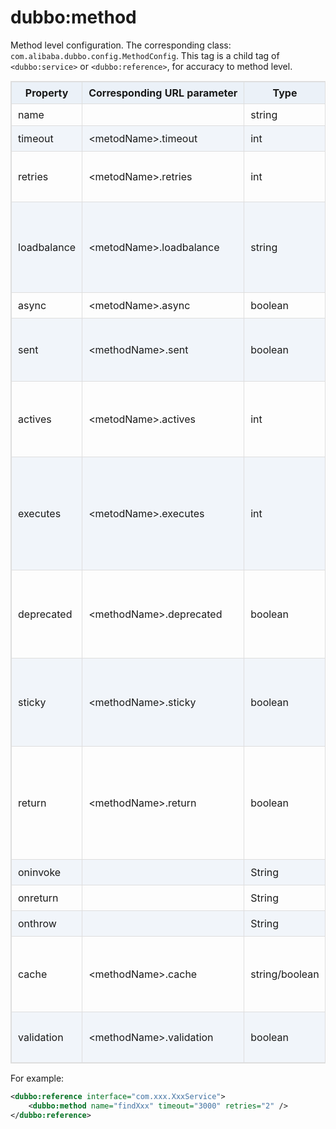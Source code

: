 <style>
table {
  width: 100%;
  max-width: 65em;
  border: 1px solid #dedede;
  margin: 15px auto;
  border-collapse: collapse;
  empty-cells: show;
}
table th,
table td {
  height: 35px;
  border: 1px solid #dedede;
  padding: 0 10px;
}
table th {
  font-weight: bold;
  text-align: center !important;
  background: rgba(158,188,226,0.2);
  white-space: nowrap;
}
table tbody tr:nth-child(2n) {
  background: rgba(158,188,226,0.12);
}
table td:nth-child(1) {
  white-space: nowrap;
}
table tr:hover {
  background: #efefef;
}
.table-area {
  overflow: auto;
}
</style>

<script type="text/javascript">
[].slice.call(document.querySelectorAll('table')).forEach(function(el){
    var wrapper = document.createElement('div');
    wrapper.className = 'table-area';
    el.parentNode.insertBefore(wrapper, el);
    el.parentNode.removeChild(el);
    wrapper.appendChild(el);
})
</script>
# dubbo:method

Method level configuration. The corresponding class: `com.alibaba.dubbo.config.MethodConfig`. This tag is a child tag of `<dubbo:service>` or `<dubbo:reference>`, for accuracy to method level.

| Property | Corresponding URL parameter | Type | Requisite | Default | Effect | Description | Compatibility |
| --- | --- | ---- | --- | --- | --- | --- | --- |
| name | | string | <b>Y</b> | | identifier | Method name | above 1.0.8 |
| timeout | &lt;metodName&gt;.timeout | int | N | &lt;dubbo:reference&gt; timeout | performance optimization | Method call timeout(ms)| above 1.0.8 |
| retries | &lt;metodName&gt;.retries | int | N | &lt;dubbo:reference&gt; retries | performance optimization | Invoking retry times, exclude the first invoking. Set 0 to disable it| above 2.0.0 |
| loadbalance | &lt;metodName&gt;.loadbalance | string | N | &lt;dubbo:reference&gt; loadbalance | performance optimization | Load balancing strategy. Choices：random, roundrobin(polling), leastactive(invoking least active service) | above 2.0.0 |
| async | &lt;metodName&gt;.async | boolean | N |&lt;dubbo:reference&gt; async | performance optimization | Whether invoke asynchronously | above 1.0.9 |
| sent | &lt;methodName&gt;.sent | boolean | N | true | performance optimization | Generally used when async is true, and If true, indicate that the network has sent out data | above 2.0.6 |
| actives | &lt;metodName&gt;.actives | int | N | 0 | performance optimization | The max concurrency of per service method for each corresponding consumer | above 2.0.5 |
| executes | &lt;metodName&gt;.executes | int | N | 0 | performance optimization | The maximum number of threads of per service method is limited&#45; &#45;. Only take effect when &lt;dubbo:method&gt; is &lt;dubbo:service&gt; child tag | above 2.0.5 |
| deprecated | &lt;methodName&gt;.deprecated | boolean | N | false | service governance | Whether is deprecated method. Only take effect when &lt;dubbo:method&gt; is &lt;dubbo:service&gt; child tag | above 2.0.5 |
| sticky | &lt;methodName&gt;.sticky | boolean | N | false | service governance | If true, all methods on this interface use the same provider. If more complex rules are required, use routing | above 2.0.6 |
| return | &lt;methodName&gt;.return | boolean | N | true | performance optimization | Whether need return value. Only take effect when async is true. If true, return future, or callback such as "onreturn" method. Otherwise, return null. | above 2.0.6 |
| oninvoke |  | String | N | | performance optimization | Intercept before invoke | above 2.0.6 |
| onreturn |  | String | N | | performance optimization | Intercept after invoke| above 2.0.6 |
| onthrow |  | String | N | | performance optimization | Intercept when catch exception | above 2.0.6 |
| cache | &lt;methodName&gt;.cache | string/boolean | N | | service governance | Cache return result, and key is call parameters. Choices: lru, threadlocal, jcache and so on | at least 2.1.0 |
| validation | &lt;methodName&gt;.validation | boolean | N | | service governance | Whether enable JSR303 standard annotation validation| at least 2.1.0|

For example:

```xml
<dubbo:reference interface="com.xxx.XxxService">
    <dubbo:method name="findXxx" timeout="3000" retries="2" />
</dubbo:reference>
```
